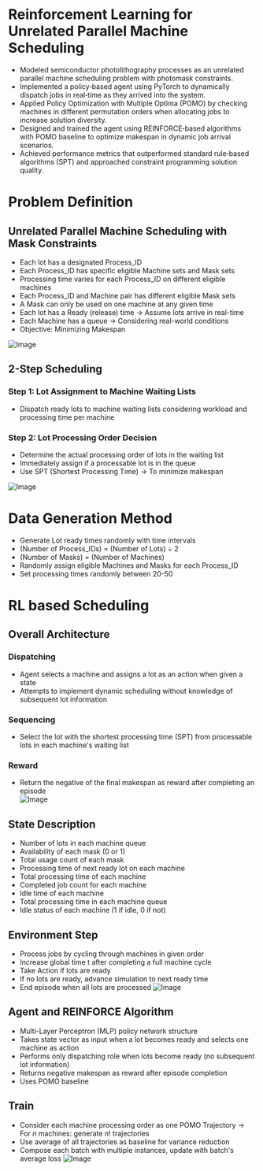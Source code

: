 # Reinforcement Learning for Unrelated Parallel Machine Scheduling
- Modeled semiconductor photolithography processes as an unrelated parallel machine scheduling problem with photomask constraints.
- Implemented a policy‑based agent using PyTorch to dynamically dispatch jobs in real‑time as they arrived into the system.
- Applied Policy Optimization with Multiple Optima (POMO) by checking machines in different permutation orders when allocating jobs to increase solution diversity.
- Designed and trained the agent using REINFORCE‑based algorithms with POMO baseline to optimize makespan in dynamic job arrival scenarios.
- Achieved performance metrics that outperformed standard rule‑based algorithms (SPT) and approached constraint programming solution quality.

# Problem Definition
## Unrelated Parallel Machine Scheduling with Mask Constraints
- Each lot has a designated Process_ID  
- Each Process_ID has specific eligible Machine sets and Mask sets  
- Processing time varies for each Process_ID on different eligible machines  
- Each Process_ID and Machine pair has different eligible Mask sets  
- A Mask can only be used on one machine at any given time  
- Each lot has a Ready (release) time → Assume lots arrive in real-time  
- Each Machine has a queue → Considering real-world conditions  
- Objective: Minimizing Makespan  

![Image](https://github.com/user-attachments/assets/8892cbc8-10d3-4129-b67e-9a1773b0b1e7)

## 2-Step Scheduling
### Step 1: Lot Assignment to Machine Waiting Lists
* Dispatch ready lots to machine waiting lists considering workload and processing time per machine

### Step 2: Lot Processing Order Decision
* Determine the actual processing order of lots in the waiting list
* Immediately assign if a processable lot is in the queue
* Use SPT (Shortest Processing Time) → To minimize makespan

![Image](https://github.com/user-attachments/assets/4aec74a5-9ca5-4890-8792-dedb9293cad8)

# Data Generation Method
* Generate Lot ready times randomly with time intervals
* (Number of Process_IDs) = (Number of Lots) ÷ 2
* (Number of Masks) = (Number of Machines)
* Randomly assign eligible Machines and Masks for each Process_ID
* Set processing times randomly between 20-50

# RL based Scheduling
## Overall Architecture
### Dispatching
* Agent selects a machine and assigns a lot as an action when given a state
* Attempts to implement dynamic scheduling without knowledge of subsequent lot information

### Sequencing
* Select the lot with the shortest processing time (SPT) from processable lots in each machine's waiting list

### Reward
* Return the negative of the final makespan as reward after completing an episode  
![Image](https://github.com/user-attachments/assets/eb250de0-c8e1-4c62-8af3-4411bfa00ce7)

## State Description
- Number of lots in each machine queue
- Availability of each mask (0 or 1)
- Total usage count of each mask
- Processing time of next ready lot on each machine
- Total processing time of each machine
- Completed job count for each machine
- Idle time of each machine
- Total processing time in each machine queue
- Idle status of each machine (1 if idle, 0 if not)

## Environment Step
* Process jobs by cycling through machines in given order
* Increase global time t after completing a full machine cycle
* Take Action if lots are ready
* If no lots are ready, advance simulation to next ready time
* End episode when all lots are processed
![Image](https://github.com/user-attachments/assets/46c445ab-bd87-4990-a8f0-1365110e0d22)

## Agent and REINFORCE Algorithm
* Multi-Layer Perceptron (MLP) policy network structure
* Takes state vector as input when a lot becomes ready and selects one machine as action
* Performs only dispatching role when lots become ready (no subsequent lot information)
* Returns negative makespan as reward after episode completion
* Uses POMO baseline

## Train
* Consider each machine processing order as one POMO Trajectory → For $n$ machines: generate $n!$ trajectories
* Use average of all trajectories as baseline for variance reduction
* Compose each batch with multiple instances, update with batch's average loss
![Image](https://github.com/user-attachments/assets/a0b6574d-6214-4b0a-ba57-bddf27c0cb32)
